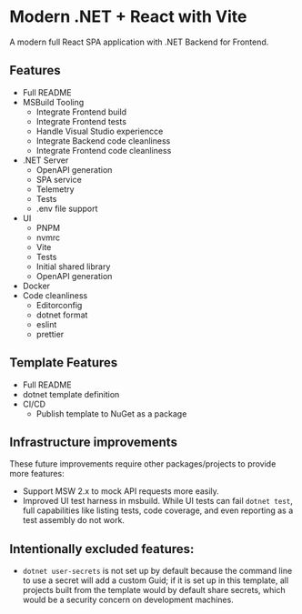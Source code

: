 # Modern .NET + React with Vite

A modern full React SPA application with .NET Backend for Frontend.

## Features

- Full README
- MSBuild Tooling
    - Integrate Frontend build
    - Integrate Frontend tests
    - Handle Visual Studio experiencce
    - Integrate Backend code cleanliness
    - Integrate Frontend code cleanliness
- .NET Server
    - OpenAPI generation
    - SPA service
    - Telemetry
    - Tests
    - .env file support
- UI
    - PNPM
    - nvmrc
    - Vite
    - Tests
    - Initial shared library
    - OpenAPI generation
- Docker
- Code cleanliness
    - Editorconfig
    - dotnet format
    - eslint
    - prettier

## Template Features

- Full README
- dotnet template definition
- CI/CD
    - Publish template to NuGet as a package

## Infrastructure improvements

These future improvements require other packages/projects to provide more
features:

- Support MSW 2.x to mock API requests more easily.
- Improved UI test harness in msbuild. While UI tests can fail `dotnet test`,
  full capabilities like listing tests, code coverage, and even reporting as a
  test assembly do not work.

## Intentionally excluded features:

- `dotnet user-secrets` is not set up by default because the command line to use
  a secret will add a custom Guid; if it is set up in this template, all
  projects built from the template would by default share secrets, which would
  be a security concern on development machines.